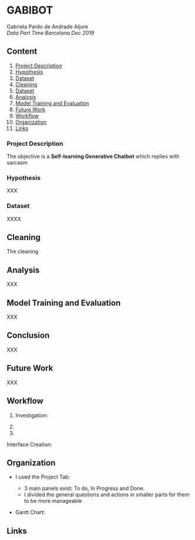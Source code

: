 # **GABIBOT**
 Gabriela Pardo de Andrade Aljure <br>
 *Data Part Time Barcelona Dec 2019*
 
## Content

1. [Project Description](#id1)
2. [Hypothesis](#id2)
3. [Dataset](#id3)
4. [Cleaning](#id4)
5. [Dataset](#id5)
6. [Analysis](#id6)
7. [Model Training and Evaluation](#id7)
8. [Future Work](#id8)
9. [Workflow](#id9)
10. [Organization](#id10)
11. [Links](#id11)


### Project Description<a name="id1"></a>

The objective is a **Self-learning Generative Chatbot** which replies with sarcasm


### Hypothesis<a name="id2"></a>

XXX


### Dataset<a name="id3"></a>

XXXX


## Cleaning<a name="id4"></a>

 The cleaning 


## Analysis<a name="id5"></a>

XXX


## Model Training and Evaluation<a name="id6"></a>

XXX


## Conclusion<a name="id7"></a>

XXX


## Future Work<a name="id8"></a>

XXX


## Workflow<a name="id9"></a>

 1. Investigation:
 
 2.
 
 3.
 
 Interface Creation:


## Organization<a name="id10"></a>

  * I used the Project Tab:
    - 3 main panels exist: To do, In Progress and Done.
    - I divided the general questions and actions in smaller parts for them to be more manageable
  
  * Gantt Chart:

## Links<a name="id11"></a>
